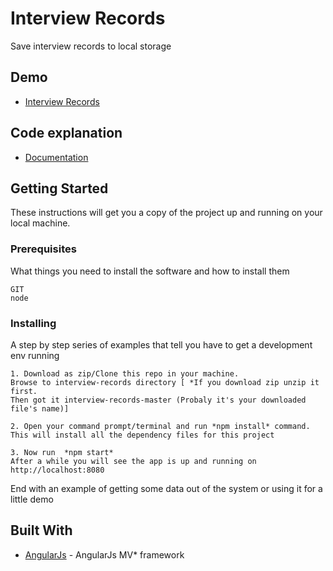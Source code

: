 # Interview Records

Save interview records to local storage

## Demo
* [Interview Records](https://task-manager-intellij.herokuapp.com/index.html#!/)

## Code explanation
* [Documentation](http://task-manager-intellij.herokuapp.com/doc/index.html)

## Getting Started

These instructions will get you a copy of the project up and running on your local machine.

### Prerequisites

What things you need to install the software and how to install them

```
GIT
node
```

### Installing

A step by step series of examples that tell you have to get a development env running

```
1. Download as zip/Clone this repo in your machine. 
Browse to interview-records directory [ *If you download zip unzip it first. 
Then got it interview-records-master (Probaly it's your downloaded file's name)]

2. Open your command prompt/terminal and run *npm install* command. 
This will install all the dependency files for this project

3. Now run  *npm start*
After a while you will see the app is up and running on http://localhost:8080
```

End with an example of getting some data out of the system or using it for a little demo

## Built With

* [AngularJs](https://angularjs.org/) - AngularJs MV* framework

